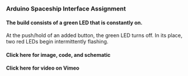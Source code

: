 ### Arduino Spaceship Interface Assignment

#### The build consists of a green LED that is constantly on.
  At the push/hold of an added button, the green LED turns off. In its place, two red LEDs begin intermittently flashing.   

#### Click here for image, code, and schematic

#### Click here for video on Vimeo  

